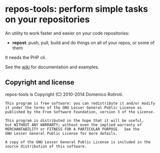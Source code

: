 repos-tools: perform simple tasks on your repositories
======================================================

An utility to work faster and easier on your code repositories:

* __repost__: push, pull, build and do things on all of your repos, or some of them

It needs the PHP cli.

See the [wiki](http://github.com/drotiro/repos-tools/wiki) for documentation and examples.

Copyright and license
---------------------

repos-tools is Copyright (C) 2010-2014 Domenico Rotiroti.

    This program is free software: you can redistribute it and/or modify
    it under the terms of the GNU Lesser General Public License as
    published by the Free Software Foundation, version 3 of the License.
    
    This program is distributed in the hope that it will be useful,
    but WITHOUT ANY WARRANTY; without even the implied warranty of
    MERCHANTABILITY or FITNESS FOR A PARTICULAR PURPOSE.  See the
    GNU Lesser General Public License for more details.
    
    A copy of the GNU Lesser General Public License is included in the
    source distribution of this software.
